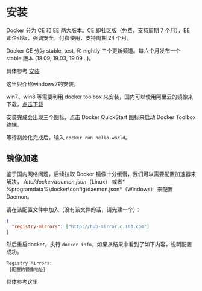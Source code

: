 # 安装

Docker 分为 CE 和 EE 两大版本。CE 即社区版（免费，支持周期 7 个月），EE 即企业版，强调安全，付费使用，支持周期 24 个月。

Docker CE 分为 stable, test, 和 nightly 三个更新频道。每六个月发布一个 stable 版本 (18.09, 19.03, 19.09…)。

具体参考 [安装](https://www.bookstack.cn/read/docker_practice-v1.1.0/install-README.md)

这里只介绍windows7的安装。

win7、win8 等需要利用 docker toolbox 来安装，国内可以使用阿里云的镜像来下载，[点击下载](http://mirrors.aliyun.com/docker-toolbox/windows/docker-toolbox/)

安装完成会出现三个图标，点击 Docker QuickStart 图标来启动 Docker Toolbox 终端。

等待初始化完成后，输入 `docker run hello-world`。

## 镜像加速

鉴于国内网络问题，后续拉取 Docker 镜像十分缓慢，我们可以需要配置加速器来解决， */etc/docker/daemon.json*（Linux） 或者* %programdata%\docker\config\daemon.json*（Windows） 来配置 Daemon。

请在该配置文件中加入（没有该文件的话，请先建一个）：

```json
{
  "registry-mirrors": ["http://hub-mirror.c.163.com"]
}
```

然后重启docker，执行 `docker info`，如果从结果中看到了如下内容，说明配置成功。

```
Registry Mirrors:
 {配置的镜像地址}
```

具体参考[这里](https://www.bookstack.cn/read/docker_practice-v1.1.0/install-mirror.md)